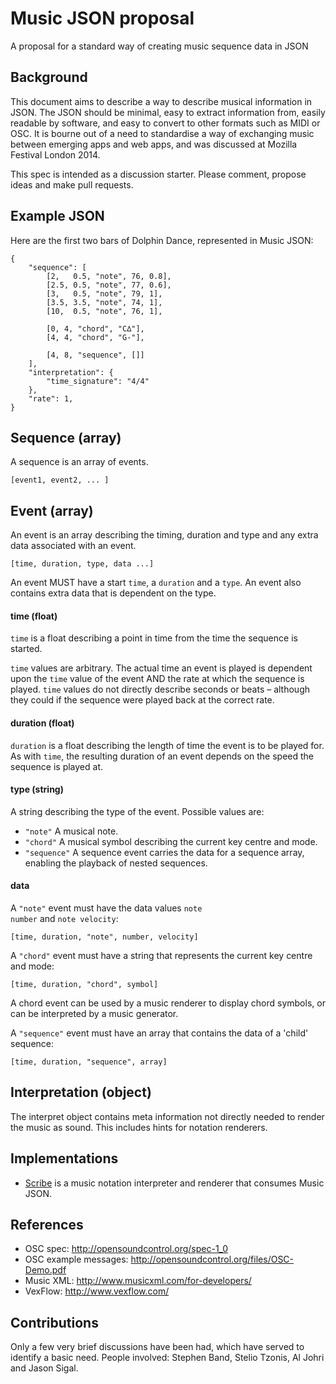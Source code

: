 # Music JSON proposal

A proposal for a standard way of creating music sequence data in JSON

## Background

This document aims to describe a way to describe musical information in JSON.
The JSON should be minimal, easy to extract information from, easily readable by
software, and easy to convert to other formats such as MIDI or OSC. It is bourne
out of a need to standardise a way of exchanging music between emerging apps and
web apps, and was discussed at Mozilla Festival London 2014.

This spec is intended as a discussion starter. Please comment, propose ideas and
make pull requests.

## Example JSON

Here are the first two bars of Dolphin Dance, represented in Music JSON:

    {
        "sequence": [
            [2,   0.5, "note", 76, 0.8],
            [2.5, 0.5, "note", 77, 0.6],
            [3,   0.5, "note", 79, 1],
            [3.5, 3.5, "note", 74, 1],
            [10,  0.5, "note", 76, 1],

            [0, 4, "chord", "C∆"],
            [4, 4, "chord", "G-"],

            [4, 8, "sequence", []]
        ],
        "interpretation": {
            "time_signature": "4/4"
        },
        "rate": 1,
    }


## Sequence (array)

A sequence is an array of events.

    [event1, event2, ... ]

## Event (array)

An event is an array describing the timing, duration and type and any extra data
associated with an event.

    [time, duration, type, data ...]

An event MUST have a start <code>time</code>, a <code>duration</code> and a
<code>type</code>. An event also contains extra
data that is dependent on the type.

#### time (float)

<code>time</code> is a float describing a point in time from the time the
sequence is started.

<code>time</code> values are arbitrary. The actual time an event is played is
dependent upon the <code>time</code> value of the event AND the rate at which
the sequence is played. <code>time</code> values do not directly describe
seconds or beats – although they could if the sequence were played back at the
correct rate.

#### duration (float)

<code>duration</code> is a float describing the length of time the event is to
be played for. As with <code>time</code>, the resulting duration of an event
depends on the speed the sequence is played at.

#### type (string)

A string describing the type of the event. Possible values are:

- <code>"note"</code> A musical note. 
- <code>"chord"</code> A musical symbol describing the current key centre and mode.
- <code>"sequence"</code> A sequence event carries the data for a sequence array, enabling the playback of nested sequences.

#### data

A <code>"note"</code> event must have the data values <code>note number</code> and <code>note velocity</code>:

    [time, duration, "note", number, velocity]

A <code>"chord"</code> event must have a string that represents the current key centre and mode:

    [time, duration, "chord", symbol]

A chord event can be used by a music renderer to display chord symbols, or can
be interpreted by a music generator.

A <code>"sequence"</code> event must have an array that contains the data of a 'child' sequence:

    [time, duration, "sequence", array]

## Interpretation (object)

The interpret object contains meta information not directly needed to render the
music as sound. This includes hints for notation renderers.

## Implementations

- <a href="http://labs.cruncher.ch/scribe/">Scribe</a> is a music notation
interpreter and renderer that consumes Music JSON.

## References

- OSC spec: <a href="http://opensoundcontrol.org/spec-1_0">http://opensoundcontrol.org/spec-1_0</a>
- OSC example messages: <a href="http://opensoundcontrol.org/files/OSC-Demo.pdf">http://opensoundcontrol.org/files/OSC-Demo.pdf</a>
- Music XML: <a href="http://www.musicxml.com/for-developers/">http://www.musicxml.com/for-developers/</a>
- VexFlow: <a href="http://www.vexflow.com/">http://www.vexflow.com/</a>

## Contributions

Only a few very brief discussions have been had, which have served to identify a
basic need. People involved: Stephen Band, Stelio Tzonis, Al Johri and Jason Sigal.
